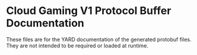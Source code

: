 # Cloud Gaming V1 Protocol Buffer Documentation

These files are for the YARD documentation of the generated protobuf files.
They are not intended to be required or loaded at runtime.
